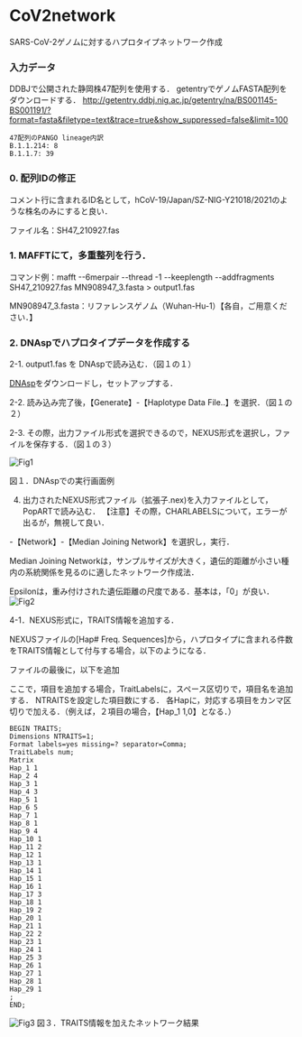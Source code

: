 # CoV2network

SARS-CoV-2ゲノムに対するハプロタイプネットワーク作成

### 入力データ

DDBJで公開された静岡株47配列を使用する．
getentryでゲノムFASTA配列をダウンロードする．
http://getentry.ddbj.nig.ac.jp/getentry/na/BS001145-BS001191/?format=fasta&filetype=text&trace=true&show_suppressed=false&limit=100
```
47配列のPANGO lineage内訳
B.1.1.214: 8 
B.1.1.7: 39
```
### 0. 配列IDの修正
 コメント行に含まれるID名として，hCoV-19/Japan/SZ-NIG-Y21018/2021のような株名のみにすると良い．
 
 ファイル名：SH47_210927.fas
 
### 1. MAFFTにて，多重整列を行う．
 
 コマンド例：mafft --6merpair --thread -1 --keeplength --addfragments SH47_210927.fas MN908947_3.fasta > output1.fas

 MN908947_3.fasta：リファレンスゲノム（Wuhan-Hu-1）【各自，ご用意ください．】

### 2. DNAspでハプロタイプデータを作成する
2-1. output1.fas を DNAspで読み込む．（図１の１）

  [DNAsp](http://www.ub.edu/dnasp/)をダウンロードし，セットアップする．

2-2. 読み込み完了後，【Generate】-【Haplotype Data File..】を選択．（図１の２）

2-3. その際，出力ファイル形式を選択できるので，NEXUS形式を選択し，ファイルを保存する．（図１の３）

![Fig1](https://user-images.githubusercontent.com/89957075/134666227-8f696327-e73e-4a63-b6ee-fbbce29ad360.PNG)

図１．DNAspでの実行画面例

4. 出力されたNEXUS形式ファイル（拡張子.nex)を入力ファイルとして，PopARTで読み込む．
  【注意】その際，CHARLABELSについて，エラーが出るが，無視して良い．
 
 -【Network】-【Median Joining Network】を選択し，実行．
 
  Median Joining Networkは，サンプルサイズが大きく，遺伝的距離が小さい種内の系統関係を見るのに適したネットワーク作成法．
  
  Epsilonは，重み付けされた遺伝距離の尺度である．基本は，「0」が良い．
![Fig2](https://user-images.githubusercontent.com/89957075/134666234-d1ed8f60-1b90-4740-85d6-57a1ab267804.PNG)


 4-1．NEXUS形式に，TRAITS情報を追加する．
 
  NEXUSファイルの[Hap#  Freq. Sequences]から，ハプロタイプに含まれる件数をTRAITS情報として付与する場合，以下のようになる．
 
  ファイルの最後に，以下を追加
 
  ここで，項目を追加する場合，TraitLabelsに，スペース区切りで，項目名を追加する．
  NTRAITSを設定した項目数にする．
  各Hapに，対応する項目をカンマ区切りで加える．（例えば，２項目の場合，【Hap_1 1,0】となる．）
 
 ```
 BEGIN TRAITS;
 Dimensions NTRAITS=1;
 Format labels=yes missing=? separator=Comma;
 TraitLabels num;
 Matrix
 Hap_1 1
 Hap_2 4
 Hap_3 1
 Hap_4 3
 Hap_5 1
 Hap_6 5
 Hap_7 1
 Hap_8 1
 Hap_9 4
 Hap_10 1
 Hap_11 2
 Hap_12 1
 Hap_13 1
 Hap_14 1
 Hap_15 1
 Hap_16 1
 Hap_17 3
 Hap_18 1
 Hap_19 2
 Hap_20 1
 Hap_21 1
 Hap_22 2
 Hap_23 1
 Hap_24 1
 Hap_25 3
 Hap_26 1
 Hap_27 1
 Hap_28 1
 Hap_29 1
 ;
 END;
 ```
![Fig3](https://user-images.githubusercontent.com/89957075/134666239-b01d2477-c2c4-4b5b-aebd-01f5fd9b3cad.PNG)
図３．TRAITS情報を加えたネットワーク結果
